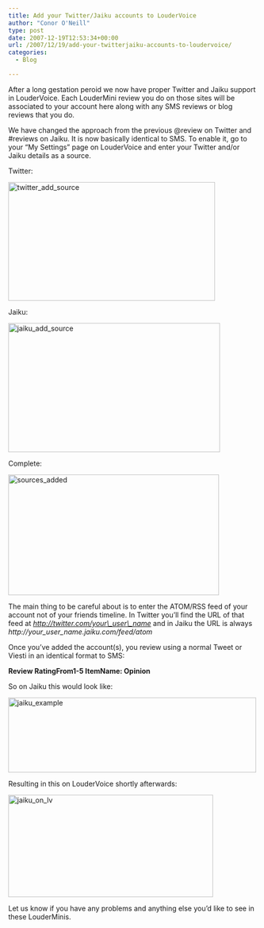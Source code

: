 ```yaml
---
title: Add your Twitter/Jaiku accounts to LouderVoice
author: "Conor O'Neill"
type: post
date: 2007-12-19T12:53:34+00:00
url: /2007/12/19/add-your-twitterjaiku-accounts-to-loudervoice/
categories:
  - Blog

---
```

After a long gestation peroid we now have proper Twitter and Jaiku support in LouderVoice. Each LouderMini review you do on those sites will be associated to your account here along with any SMS reviews or blog reviews that you do.

We have changed the approach from the previous @review on Twitter and #reviews on Jaiku. It is now basically identical to SMS. To enable it, go to your &#8220;My Settings&#8221; page on LouderVoice and enter your Twitter and/or Jaiku details as a source.

Twitter:

[<img src="http://www.loudervoice.com/wp-content/uploads/2007/12/19/add-your-twitterjaiku-accounts-to-loudervoice/2121971135_6b6c084bf0_o.png" width="417" height="239" alt="twitter_add_source" />][1]

Jaiku:

[<img src="http://www.loudervoice.com/wp-content/uploads/2007/12/19/add-your-twitterjaiku-accounts-to-loudervoice/2121971153_3fcb855f96_o.png" width="427" height="260" alt="jaiku_add_source" />][2]

Complete:

[<img src="http://www.loudervoice.com/wp-content/uploads/2007/12/19/add-your-twitterjaiku-accounts-to-loudervoice/2121971165_ce6b9d458f_o.png" width="425" height="243" alt="sources_added" />][3]

The main thing to be careful about is to enter the ATOM/RSS feed of your account not of your friends timeline. In Twitter you&#8217;ll find the URL of that feed at _http://twitter.com/your\_user\_name_ and in Jaiku the URL is always  _http://your\_user\_name.jaiku.com/feed/atom_

Once you&#8217;ve added the account(s), you review using a normal Tweet or Viesti in an identical format to SMS:

**Review RatingFrom1-5 ItemName: Opinion** 

So on Jaiku this would look like:

[<img src="http://www.loudervoice.com/wp-content/uploads/2007/12/19/add-your-twitterjaiku-accounts-to-loudervoice/2121978203_aa92ebd64e.jpg" width="500" height="151" alt="jaiku_example" />][4]

Resulting in this on LouderVoice shortly afterwards:

[<img src="http://www.loudervoice.com/wp-content/uploads/2007/12/19/add-your-twitterjaiku-accounts-to-loudervoice/2121978213_80aa015a49_o.png" width="413" height="206" alt="jaiku_on_lv" />][5]

Let us know if you have any problems and anything else you&#8217;d like to see in these LouderMinis.

 [1]: http://www.flickr.com/photos/bandon1/2121971135/ "twitter_add_source by bandon1, on Flickr"
 [2]: http://www.flickr.com/photos/bandon1/2121971153/ "jaiku_add_source by bandon1, on Flickr"
 [3]: http://www.flickr.com/photos/bandon1/2121971165/ "sources_added by bandon1, on Flickr"
 [4]: http://www.flickr.com/photos/bandon1/2121978203/ "jaiku_example by bandon1, on Flickr"
 [5]: http://www.flickr.com/photos/bandon1/2121978213/ "jaiku_on_lv by bandon1, on Flickr"